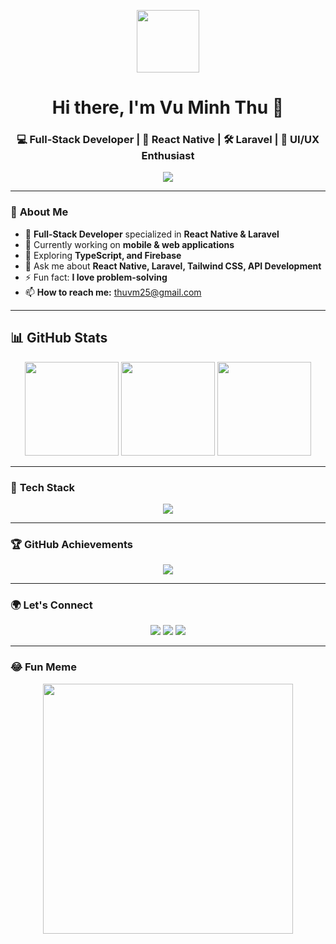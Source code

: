 
<!-- Banner GIF -->
<p align="center">
  <img src="https://media.giphy.com/media/hvRJCLFzcasrR4ia7z/giphy.gif" width="100">
</p>

<h1 align="center">Hi there, I'm Vu Minh Thu 👋</h1>
<h3 align="center">💻 Full-Stack Developer | 🚀 React Native | 🛠️ Laravel | 🎨 UI/UX Enthusiast</h3>

<!-- Typing SVG -->
<p align="center">
  <img src="https://readme-typing-svg.herokuapp.com?font=Fira+Code&pause=1000&color=38C2FF&width=435&lines=Full-Stack+Developer;React+Native+&+Laravel;Open+Source+Contributor;Passionate+about+Tech" />
</p>

---

### 🚀 **About Me**
- 💼 **Full-Stack Developer** specialized in **React Native & Laravel**
- 🔭 Currently working on **mobile & web applications**
- 🌱 Exploring **TypeScript, and Firebase**
- 💬 Ask me about **React Native, Laravel, Tailwind CSS, API Development**
- ⚡ Fun fact: **I love problem-solving**
- 📫 **How to reach me:** [thuvm25@gmail.com](mailto:thuvm25@gmail.com)  

---


## 📊 GitHub Stats  
<p align="center">
  <img src="https://github-readme-stats.vercel.app/api?username=XijianVu&show_icons=true&theme=tokyonight" height="150" />
  <img src="https://streak-stats.demolab.com?user=XijianVu&theme=tokyonight" height="150" />
  <img src="https://github-readme-stats.vercel.app/api/top-langs/?username=XijianVu&layout=compact&theme=tokyonight" height="150" />
</p>

---

### 🔧 **Tech Stack**
<p align="center">
  <img src="https://skillicons.dev/icons?i=react,tailwind,laravel,php,mysql,firebase,typescript,html,css,js,nodejs,express,git,github,vscode,docker,figma" />
</p>

---



### 🏆 **GitHub Achievements**
<p align="center">
  <img src="https://github-profile-trophy.vercel.app/?username=XijianVu&theme=tokyonight&no-frame=true&column=4" />
</p>

---

### 🌍 **Let's Connect**
<p align="center">
  <a href="https://www.linkedin.com/in/thu-vu-it/"><img src="https://img.shields.io/badge/LinkedIn-blue?style=for-the-badge&logo=linkedin" /></a>
  <a href="https://github.com/XijianVu"><img src="https://img.shields.io/badge/GitHub-gray?style=for-the-badge&logo=github" /></a>
  <a href="mailto:thuvm25@gmail.com"><img src="https://img.shields.io/badge/Email-red?style=for-the-badge&logo=gmail" /></a>
</p>

---

### 😂 **Fun Meme**
<p align="center">
  <img src="https://i.imgur.com/IvQeAtP.png" width="400">
</p>





<!--
**XijianVu/XijianVu** is a ✨ _special_ ✨ repository because its `README.md` (this file) appears on your GitHub profile.

Here are some ideas to get you started:

- 🔭 I’m currently working on ...
- 🌱 I’m currently learning ...
- 👯 I’m looking to collaborate on ...
- 🤔 I’m looking for help with ...
- 💬 Ask me about ...
- 📫 How to reach me: ...
- 😄 Pronouns: ...
- ⚡ Fun fact: ...
-->
